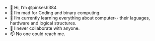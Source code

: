 - 👋 Hi, I’m @pinkesh384
- 👀 I’m mad for Coding and binary computing
- 🌱 I’m currently learning everything about computer-- their laguages, hardware and logical structures.
- 💞️ I never collaborate with anyone.
- 📫 No one could reach me.

<!---
pinkesh384/pinkesh384 is a ✨ special ✨ repository because its `README.md` (this file) appears on your GitHub profile.
You can click the Preview link to take a look at your changes.
--->
